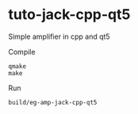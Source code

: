 # tuto-jack-cpp-qt5
Simple amplifier in cpp and qt5

Compile</br>
```
qmake
make
```

Run</br>
```
build/eg-amp-jack-cpp-qt5 
```
